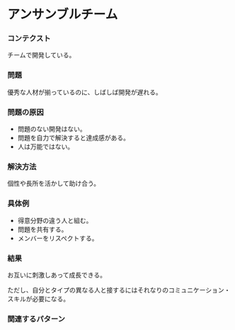 アンサンブルチーム
=====================

### コンテクスト

チームで開発している。

### 問題

優秀な人材が揃っているのに、しばしば開発が遅れる。

### 問題の原因

- 問題のない開発はない。
- 問題を自力で解決すると達成感がある。
- 人は万能ではない。

### 解決方法

個性や長所を活かして助け合う。

### 具体例

- 得意分野の違う人と組む。
- 問題を共有する。
- メンバーをリスペクトする。

### 結果

お互いに刺激しあって成長できる。

ただし、自分とタイプの異なる人と接するにはそれなりのコミュニケーション・スキルが必要になる。

### 関連するパターン
